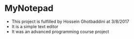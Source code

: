 # MyNotepad

* This project is fulfilled by Hossein Ghotbaddini at 3/8/2017
* It is a simple text editor
* It was an advanced programming course project
